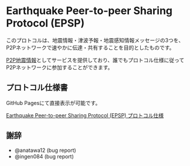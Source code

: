 # Earthquake Peer-to-peer Sharing Protocol (EPSP)

このプロトコルは、地震情報・津波予報・地震感知情報メッセージの3つを、P2Pネットワークで速やかに伝達・共有することを目的としたものです。

[P2P地震情報](https://www.p2pquake.net/)としてサービスを提供しており、誰でもプロトコル仕様に従ってP2Pネットワークに参加することができます。

## プロトコル仕様書

GitHub Pagesにて直接表示が可能です。

[Earthquake Peer-to-peer Sharing Protocol (EPSP) プロトコル仕様](https://p2pquake.github.io/epsp-specifications/epsp-specifications.html)

## 謝辞

- @anatawa12 (bug report)
- @ingen084 (bug report)

